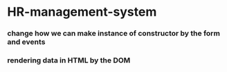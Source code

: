 # HR-management-system
### change how we can make instance of constructor by the form and events
### rendering data in HTML by the DOM